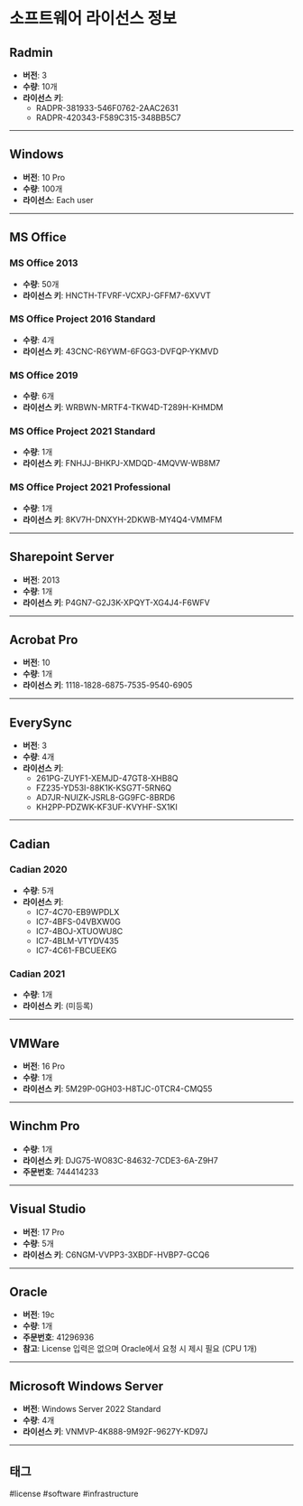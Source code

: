 # 소프트웨어 라이선스 정보

## Radmin
- **버전**: 3
- **수량**: 10개
- **라이선스 키**:
  - RADPR-381933-546F0762-2AAC2631
  - RADPR-420343-F589C315-348BB5C7

---

## Windows
- **버전**: 10 Pro
- **수량**: 100개
- **라이선스**: Each user

---

## MS Office

### MS Office 2013
- **수량**: 50개
- **라이선스 키**: HNCTH-TFVRF-VCXPJ-GFFM7-6XVVT

### MS Office Project 2016 Standard
- **수량**: 4개
- **라이선스 키**: 43CNC-R6YWM-6FGG3-DVFQP-YKMVD

### MS Office 2019
- **수량**: 6개
- **라이선스 키**: WRBWN-MRTF4-TKW4D-T289H-KHMDM

### MS Office Project 2021 Standard
- **수량**: 1개
- **라이선스 키**: FNHJJ-BHKPJ-XMDQD-4MQVW-WB8M7

### MS Office Project 2021 Professional
- **수량**: 1개
- **라이선스 키**: 8KV7H-DNXYH-2DKWB-MY4Q4-VMMFM

---

## Sharepoint Server
- **버전**: 2013
- **수량**: 1개
- **라이선스 키**: P4GN7-G2J3K-XPQYT-XG4J4-F6WFV

---

## Acrobat Pro
- **버전**: 10
- **수량**: 1개
- **라이선스 키**: 1118-1828-6875-7535-9540-6905

---

## EverySync
- **버전**: 3
- **수량**: 4개
- **라이선스 키**:
  - 261PG-ZUYF1-XEMJD-47GT8-XHB8Q
  - FZ235-YD53I-88K1K-KSG7T-5RN6Q
  - AD7JR-NUIZK-JSRL8-GG9FC-8BRD6
  - KH2PP-PDZWK-KF3UF-KVYHF-SX1KI

---

## Cadian

### Cadian 2020
- **수량**: 5개
- **라이선스 키**:
  - IC7-4C70-EB9WPDLX
  - IC7-4BFS-04VBXW0G
  - IC7-4BOJ-XTUOWU8C
  - IC7-4BLM-VTYDV435
  - IC7-4C61-FBCUEEKG

### Cadian 2021
- **수량**: 1개
- **라이선스 키**: (미등록)

---

## VMWare
- **버전**: 16 Pro
- **수량**: 1개
- **라이선스 키**: 5M29P-0GH03-H8TJC-0TCR4-CMQ55

---

## Winchm Pro
- **수량**: 1개
- **라이선스 키**: DJG75-WO83C-84632-7CDE3-6A-Z9H7
- **주문번호**: 744414233

---

## Visual Studio
- **버전**: 17 Pro
- **수량**: 5개
- **라이선스 키**: C6NGM-VVPP3-3XBDF-HVBP7-GCQ6

---

## Oracle
- **버전**: 19c
- **수량**: 1개
- **주문번호**: 41296936
- **참고**: License 입력은 없으며 Oracle에서 요청 시 제시 필요 (CPU 1개)

---

## Microsoft Windows Server
- **버전**: Windows Server 2022 Standard
- **수량**: 4개
- **라이선스 키**: VNMVP-4K888-9M92F-9627Y-KD97J

---

## 태그
#license #software #infrastructure
